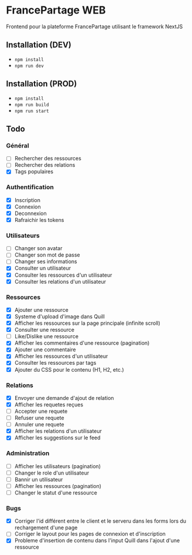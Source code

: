 # FrancePartage WEB

Frontend pour la plateforme FrancePartage utilisant le framework NextJS

## Installation (DEV)

- ```npm install```
- ```npm run dev```

## Installation (PROD)

- ```npm install```
- ```npm run build```
- ```npm run start```

## Todo

### Général

- [ ] Rechercher des ressources
- [ ] Rechercher des relations
- [x] Tags populaires
### Authentification

- [x] Inscription
- [x] Connexion
- [x] Deconnexion
- [X] Rafraichir les tokens

 ### Utilisateurs

 - [ ] Changer son avatar
 - [ ] Changer son mot de passe
 - [ ] Changer ses informations
 - [x] Consulter un utilisateur
 - [x] Consulter les ressources d'un utilisateur
 - [x] Consulter les relations d'un utilisateur

### Ressources

- [x] Ajouter une ressource
- [x] Systeme d'upload d'image dans Quill
- [x] Afficher les ressources sur la page principale (infinite scroll)
- [x] Consulter une ressource
- [ ] Like/Dislike une ressource
- [x] Afficher les commentaires d'une ressource (pagination)
- [x] Ajouter une commentaire
- [x] Afficher les ressources d'un utilisateur
- [x] Consulter les ressources par tags
- [x] Ajouter du CSS pour le contenu (H1, H2, etc.)

### Relations

- [x] Envoyer une demande d'ajout de relation
- [x] Afficher les requetes reçues
- [ ] Accepter une requete
- [ ] Refuser une requete
- [ ] Annuler une requete
- [x] Afficher les relations d'un utilisateur
- [x] Afficher les suggestions sur le feed

### Administration

- [ ] Afficher les utilisateurs (pagination)
- [ ] Changer le role d'un utilisateur
- [ ] Bannir un utilisateur
- [ ] Afficher les ressources (pagination)
- [ ] Changer le statut d'une ressource

### Bugs

- [x] Corriger l'id différent entre le client et le serveru dans les forms lors du rechargement d'une page
- [ ] Corriger le layout pour les pages de connexion et d'inscription
- [x] Probleme d'insertion de contenu dans l'input Quill dans l'ajout d'une ressource